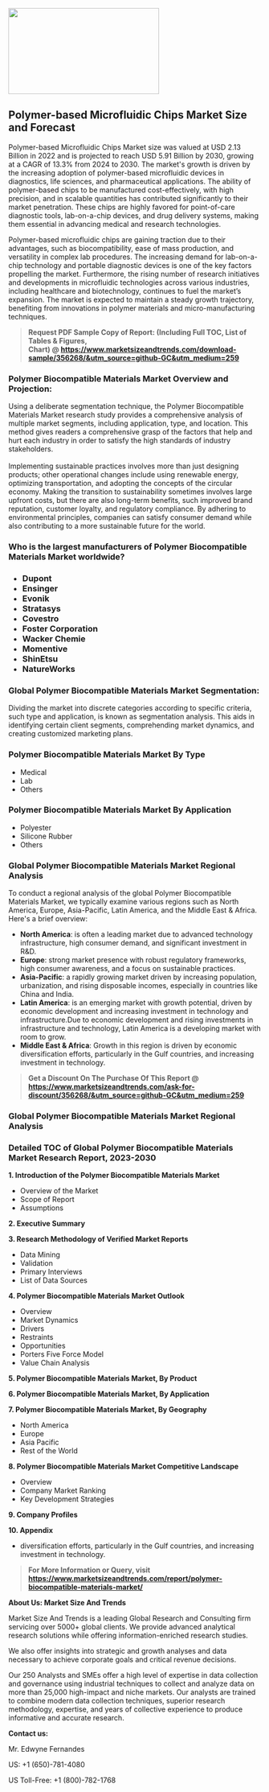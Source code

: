 <p><img class="alignnone size-medium wp-image-20088" src="https://ffe5etoiles.com/wp-content/uploads/2024/12/MST1-300x171.png" alt="" width="300" height="171" /></p><h2>Polymer-based Microfluidic Chips Market Size and Forecast</h2><p>Polymer-based Microfluidic Chips Market size was valued at USD 2.13 Billion in 2022 and is projected to reach USD 5.91 Billion by 2030, growing at a CAGR of 13.3% from 2024 to 2030. The market's growth is driven by the increasing adoption of polymer-based microfluidic devices in diagnostics, life sciences, and pharmaceutical applications. The ability of polymer-based chips to be manufactured cost-effectively, with high precision, and in scalable quantities has contributed significantly to their market penetration. These chips are highly favored for point-of-care diagnostic tools, lab-on-a-chip devices, and drug delivery systems, making them essential in advancing medical and research technologies.</p><p>Polymer-based microfluidic chips are gaining traction due to their advantages, such as biocompatibility, ease of mass production, and versatility in complex lab procedures. The increasing demand for lab-on-a-chip technology and portable diagnostic devices is one of the key factors propelling the market. Furthermore, the rising number of research initiatives and developments in microfluidic technologies across various industries, including healthcare and biotechnology, continues to fuel the market’s expansion. The market is expected to maintain a steady growth trajectory, benefiting from innovations in polymer materials and micro-manufacturing techniques.</p></p><blockquote id="" class=""><strong>Request PDF Sample Copy of Report: (Including Full TOC, List of Tables &amp; Figures, Chart)&nbsp;@&nbsp;<strong><a href="https://www.marketsizeandtrends.com/download-sample/356268/&utm_source=github-GC&utm_medium=259" target="_blank">https://www.marketsizeandtrends.com/download-sample/356268/&utm_source=github-GC&utm_medium=259</a></strong></strong></blockquote><h3 id="" class="">Polymer Biocompatible Materials Market&nbsp;Overview and Projection:</h3><p id="" class="">Using a deliberate segmentation technique, the Polymer Biocompatible Materials Market research study provides a comprehensive analysis of multiple market segments, including application, type, and location. This method gives readers a comprehensive grasp of the factors that help and hurt each industry in order to satisfy the high standards of industry stakeholders. <br /> <br />Implementing sustainable practices involves more than just designing products; other operational changes include using renewable energy, optimizing transportation, and adopting the concepts of the circular economy. Making the transition to sustainability sometimes involves large upfront costs, but there are also long-term benefits, such improved brand reputation, customer loyalty, and regulatory compliance. By adhering to environmental principles, companies can satisfy consumer demand while also contributing to a more sustainable future for the world.</p><h3 id="" class="">Who is the largest manufacturers of&nbsp;Polymer Biocompatible Materials Market worldwide?</h3><h3 class=""><p><ul><li>Dupont </li><li> Ensinger </li><li> Evonik </li><li> Stratasys </li><li> Covestro </li><li> Foster Corporation </li><li> Wacker Chemie </li><li> Momentive </li><li> ShinEtsu </li><li> NatureWorks</li></ul></p></h3><h3 id="" class="">Global&nbsp;Polymer Biocompatible Materials Market Segmentation:</h3><p id="" class="">Dividing the market into discrete categories according to specific criteria, such type and application, is known as segmentation analysis. This aids in identifying certain client segments, comprehending market dynamics, and creating customized marketing plans.</p><h3 id="" class="">Polymer Biocompatible Materials Market&nbsp;By Type</h3><p><p><ul><li>Medical</li><li> Lab</li><li> Others</p></li></ul></p></p><h3 id="" class="">Polymer Biocompatible Materials Market&nbsp;By Application</h3><p class=""><p><ul><li>Polyester</li><li> Silicone Rubber</li><li> Others</li></ul></p></p><h3 id="" class="">Global Polymer Biocompatible Materials Market Regional Analysis</h3><p id="" class="">To conduct a regional analysis of the global Polymer Biocompatible Materials Market, we typically examine various regions such as North America, Europe, Asia-Pacific, Latin America, and the Middle East &amp; Africa. Here's a brief overview:</p><ul><li><strong>North America</strong>: is often a leading market due to advanced technology infrastructure, high consumer demand, and significant investment in R&amp;D.</li><li><strong>Europe</strong>: strong market presence with robust regulatory frameworks, high consumer awareness, and a focus on sustainable practices.</li><li><strong>Asia-Pacific</strong>: a rapidly growing market driven by increasing population, urbanization, and rising disposable incomes, especially in countries like China and India.</li><li><strong>Latin America</strong>: is an emerging market with growth potential, driven by economic development and increasing investment in technology and infrastructure.Due to economic development and rising investments in infrastructure and technology, Latin America is a developing market with room to grow.</li><li><strong>Middle East &amp; Africa</strong>: Growth in this region is driven by economic diversification efforts, particularly in the Gulf countries, and increasing investment in technology.</li></ul><blockquote id="" class=""><strong>Get a Discount On The Purchase Of This Report @ <strong><a href="https://www.marketsizeandtrends.com/ask-for-discount/356268/&utm_source=github-GC&utm_medium=259" target="_blank">https://www.marketsizeandtrends.com/ask-for-discount/356268/&utm_source=github-GC&utm_medium=259</a></strong></strong></blockquote><h3 id="" class="">Global Polymer Biocompatible Materials Market Regional Analysis</h3><h3 id="" class="">Detailed TOC of Global Polymer Biocompatible Materials Market Research Report, 2023-2030</h3><p id="" class=""><strong>1. Introduction of the Polymer Biocompatible Materials Market</strong></p><ul><li>Overview of the Market</li><li>Scope of Report</li><li>Assumptions</li></ul><p id="" class=""><strong>2. Executive Summary</strong></p><p id="" class=""><strong>3. Research Methodology of Verified Market Reports</strong></p><ul><li>Data Mining</li><li>Validation</li><li>Primary Interviews</li><li>List of Data Sources</li></ul><p id="" class=""><strong>4. Polymer Biocompatible Materials Market Outlook</strong></p><ul><li>Overview</li><li>Market Dynamics</li><li>Drivers</li><li>Restraints</li><li>Opportunities</li><li>Porters Five Force Model</li><li>Value Chain Analysis</li></ul><p id="" class=""><strong>5. Polymer Biocompatible Materials Market, By Product</strong></p><p id="" class=""><strong>6. Polymer Biocompatible Materials Market, By Application</strong></p><p id="" class=""><strong>7. Polymer Biocompatible Materials Market, By Geography</strong></p><ul><li>North America</li><li>Europe</li><li>Asia Pacific</li><li>Rest of the World</li></ul><p id="" class=""><strong>8. Polymer Biocompatible Materials Market Competitive Landscape</strong></p><ul><li>Overview</li><li>Company Market Ranking</li><li>Key Development Strategies</li></ul><p id="" class=""><strong>9. Company Profiles</strong></p><p id="" class=""><strong>10. Appendix</strong></p><ul><li>diversification efforts, particularly in the Gulf countries, and increasing investment in technology.</li></ul><blockquote id="" class=""><strong>For More Information or Query, visit <strong><strong><a href="https://www.marketsizeandtrends.com/report/polymer-biocompatible-materials-market/" target="_blank">https://www.marketsizeandtrends.com/report/polymer-biocompatible-materials-market/</a></strong></strong></strong></blockquote><p id="" class=""><strong>About Us: Market Size And Trends</strong></p><p id="" class="">Market Size And Trends is a leading Global Research and Consulting firm servicing over 5000+ global clients. We provide advanced analytical research solutions while offering information-enriched research studies.</p><p id="" class="">We also offer insights into strategic and growth analyses and data necessary to achieve corporate goals and critical revenue decisions.</p><p id="" class="">Our 250 Analysts and SMEs offer a high level of expertise in data collection and governance using industrial techniques to collect and analyze data on more than 25,000 high-impact and niche markets. Our analysts are trained to combine modern data collection techniques, superior research methodology, expertise, and years of collective experience to produce informative and accurate research.</p><p id="" class=""><strong>Contact us:</strong></p><p id="" class="">Mr. Edwyne Fernandes</p><p id="" class="">US: +1 (650)-781-4080</p><p id="" class="">US Toll-Free: +1 (800)-782-1768</p>
